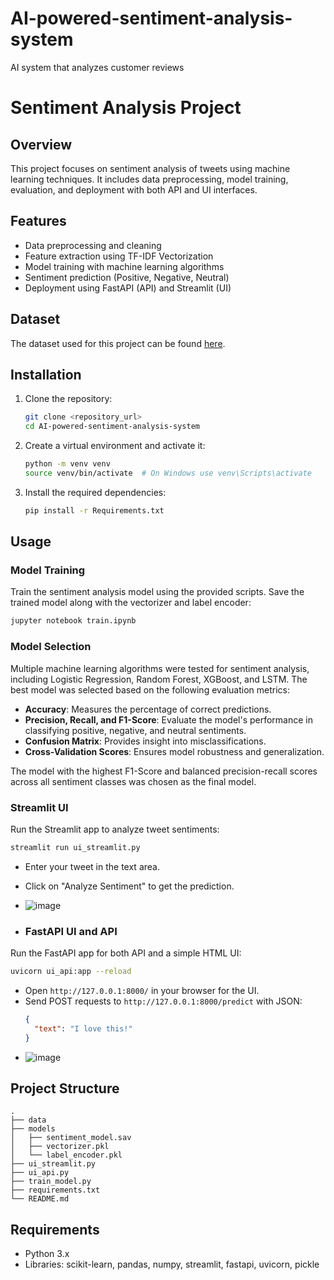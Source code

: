 # AI-powered-sentiment-analysis-system
AI system that analyzes customer reviews
# Sentiment Analysis Project

## Overview
This project focuses on sentiment analysis of tweets using machine learning techniques. It includes data preprocessing, model training, evaluation, and deployment with both API and UI interfaces.

## Features
- Data preprocessing and cleaning
- Feature extraction using TF-IDF Vectorization
- Model training with machine learning algorithms
- Sentiment prediction (Positive, Negative, Neutral)
- Deployment using FastAPI (API) and Streamlit (UI)

## Dataset
The dataset used for this project can be found [here](https://www.kaggle.com/datasets/jp797498e/twitter-entity-sentiment-analysis).

## Installation
1. Clone the repository:
   ```bash
   git clone <repository_url>
   cd AI-powered-sentiment-analysis-system
   ```
2. Create a virtual environment and activate it:
   ```bash
   python -m venv venv
   source venv/bin/activate  # On Windows use venv\Scripts\activate
   ```
3. Install the required dependencies:
   ```bash
   pip install -r Requirements.txt
   ```

## Usage

### Model Training
Train the sentiment analysis model using the provided scripts. Save the trained model along with the vectorizer and label encoder:
```bash
jupyter notebook train.ipynb
```
### Model Selection
Multiple machine learning algorithms were tested for sentiment analysis, including Logistic Regression, Random Forest, XGBoost, and LSTM. The best model was selected based on the following evaluation metrics:
- **Accuracy**: Measures the percentage of correct predictions.
- **Precision, Recall, and F1-Score**: Evaluate the model's performance in classifying positive, negative, and neutral sentiments.
- **Confusion Matrix**: Provides insight into misclassifications.
- **Cross-Validation Scores**: Ensures model robustness and generalization.

The model with the highest F1-Score and balanced precision-recall scores across all sentiment classes was chosen as the final model.
### Streamlit UI
Run the Streamlit app to analyze tweet sentiments:
```bash
streamlit run ui_streamlit.py
```
- Enter your tweet in the text area.
- Click on "Analyze Sentiment" to get the prediction.

- ![image](https://github.com/user-attachments/assets/6b564c47-8b7b-48ce-9ad1-919b7c141d32)


- ### FastAPI UI and API
Run the FastAPI app for both API and a simple HTML UI:
```bash
uvicorn ui_api:app --reload
```
- Open `http://127.0.0.1:8000/` in your browser for the UI.
- Send POST requests to `http://127.0.0.1:8000/predict` with JSON:
  ```json
  {
    "text": "I love this!"
  }

- ![image](https://github.com/user-attachments/assets/3afce606-f2b9-4cf3-820b-faa999abc882)

## Project Structure
```
.
├── data
├── models
│   ├── sentiment_model.sav
│   ├── vectorizer.pkl
│   └── label_encoder.pkl
├── ui_streamlit.py
├── ui_api.py
├── train_model.py
├── requirements.txt
└── README.md
```

## Requirements
- Python 3.x
- Libraries: scikit-learn, pandas, numpy, streamlit, fastapi, uvicorn, pickle


